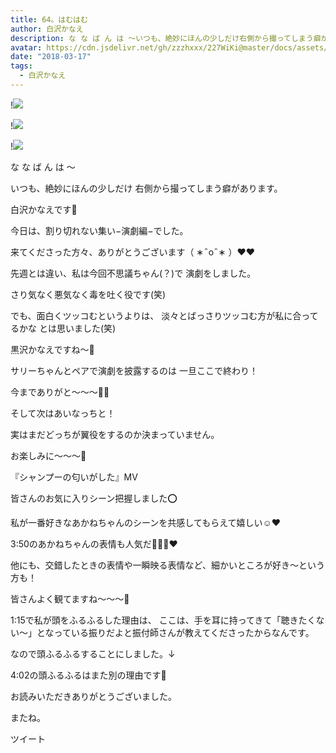 ```yaml
---
title: 64。はむはむ
author: 白沢かなえ
description: な な ば ん は 〜いつも、絶妙にほんの少しだけ右側から撮ってしまう癖があります。白沢かなえです🌷今日は、割り切れない集い−演劇編−でした。...
avatar: https://cdn.jsdelivr.net/gh/zzzhxxx/227WiKi@master/docs/assets/photo/avatar/kanae.jpg
date: "2018-03-17"
tags:
  - 白沢かなえ
---
```


!![](https://cdn.jsdelivr.net/gh/zzzhxxx/227WiKi-image@master/blog-image/kanae-2018-03-17_1.jpg)

!![](https://cdn.jsdelivr.net/gh/zzzhxxx/227WiKi-image@master/blog-image/kanae-2018-03-17_2.jpg)

!![](https://cdn.jsdelivr.net/gh/zzzhxxx/227WiKi-image@master/blog-image/kanae-2018-03-17_3.jpg)







な な ば ん は 〜





いつも、絶妙にほんの少しだけ
右側から撮ってしまう癖があります。


白沢かなえです🌷















今日は、割り切れない集い−演劇編−でした。


来てくださった方々、ありがとうございます（ ∗   ̑ o   ̑ ∗ ）❤️❤️








先週とは違い、私は今回不思議ちゃん(？)で
演劇をしました。

さり気なく悪気なく毒を吐く役です(笑)




でも、面白くツッコむというよりは、
淡々とばっさりツッコむ方が私に合ってるかな
とは思いました(笑)

黒沢かなえですね〜🖤







サリーちゃんとペアで演劇を披露するのは
一旦ここで終わり！


今までありがと〜〜〜🐶🐾








そして次はあいなっちと！


実はまだどっちが翼役をするのか決まっていません。


お楽しみに〜〜〜🌷



















『シャンプーの匂いがした』MV

皆さんのお気に入りシーン把握しました⭕️







私が一番好きなあかねちゃんのシーンを共感してもらえて嬉しい☺️❤️



3:50のあかねちゃんの表情も人気だ🤦🏻‍♀️❤️






他にも、交錯したときの表情や一瞬映る表情など、細かいところが好き〜という方も！


皆さんよく観てますね〜〜〜🌷








1:15で私が頭をふるふるした理由は、
ここは、手を耳に持ってきて「聴きたくない〜」となっている振りだよと振付師さんが教えてくださったからなんです。

なので頭ふるふるすることにしました。↓








4:02の頭ふるふるはまた別の理由です🤫

















お読みいただきありがとうございました。


またね。


ツイート



